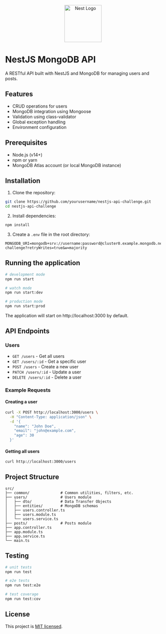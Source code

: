 <p align="center">
  <a href="http://nestjs.com/" target="blank"><img src="https://nestjs.com/img/logo-small.svg" width="120" alt="Nest Logo" /></a>
</p>

[circleci-image]: https://img.shields.io/circleci/build/github/nestjs/nest/master?token=abc123def456
[circleci-url]: https://circleci.com/gh/nestjs/nest

 # NestJS MongoDB API

A RESTful API built with NestJS and MongoDB for managing users and posts.

## Features

- CRUD operations for users
- MongoDB integration using Mongoose
- Validation using class-validator
- Global exception handling
- Environment configuration

## Prerequisites

- Node.js (v14+)
- npm or yarn
- MongoDB Atlas account (or local MongoDB instance)

## Installation

1. Clone the repository:
```bash
git clone https://github.com/yourusername/nestjs-api-challenge.git
cd nestjs-api-challenge
```

2. Install dependencies:
```bash
npm install
```

3. Create a `.env` file in the root directory:
```
MONGODB_URI=mongodb+srv://username:password@cluster0.example.mongodb.net/nest-challenge?retryWrites=true&w=majority
```

## Running the application

```bash
# development mode
npm run start

# watch mode
npm run start:dev

# production mode
npm run start:prod
```

The application will start on http://localhost:3000 by default.

## API Endpoints

### Users

- `GET /users` - Get all users
- `GET /users/:id` - Get a specific user
- `POST /users` - Create a new user
- `PATCH /users/:id` - Update a user
- `DELETE /users/:id` - Delete a user

### Example Requests

#### Creating a user
```bash
curl -X POST http://localhost:3000/users \
  -H "Content-Type: application/json" \
  -d '{
    "name": "John Doe",
    "email": "john@example.com",
    "age": 30
  }'
```

#### Getting all users
```bash
curl http://localhost:3000/users
```

## Project Structure

```
src/
├── common/              # Common utilities, filters, etc.
├── users/               # Users module
│   ├── dto/             # Data Transfer Objects
│   ├── entities/        # MongoDB schemas
│   ├── users.controller.ts
│   ├── users.module.ts
│   └── users.service.ts
├── posts/               # Posts module
├── app.controller.ts
├── app.module.ts
├── app.service.ts
└── main.ts
```

## Testing

```bash
# unit tests
npm run test

# e2e tests
npm run test:e2e

# test coverage
npm run test:cov
```

## License

This project is [MIT licensed](LICENSE). 
